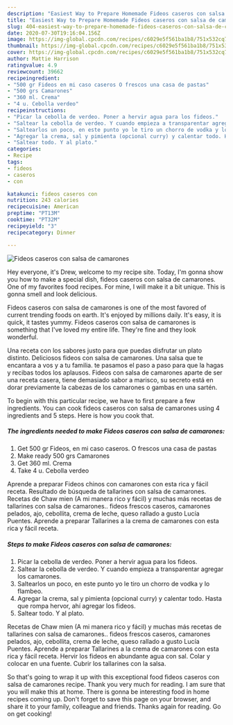 ```yaml
---
description: "Easiest Way to Prepare Homemade Fideos caseros con salsa de camarones"
title: "Easiest Way to Prepare Homemade Fideos caseros con salsa de camarones"
slug: 404-easiest-way-to-prepare-homemade-fideos-caseros-con-salsa-de-camarones
date: 2020-07-30T19:16:04.156Z
image: https://img-global.cpcdn.com/recipes/c6029e5f561ba1b8/751x532cq70/fideos-caseros-con-salsa-de-camarones-foto-principal.jpg
thumbnail: https://img-global.cpcdn.com/recipes/c6029e5f561ba1b8/751x532cq70/fideos-caseros-con-salsa-de-camarones-foto-principal.jpg
cover: https://img-global.cpcdn.com/recipes/c6029e5f561ba1b8/751x532cq70/fideos-caseros-con-salsa-de-camarones-foto-principal.jpg
author: Mattie Harrison
ratingvalue: 4.9
reviewcount: 39662
recipeingredient:
- "500 gr Fideos en mi caso caseros O frescos una casa de pastas"
- "500 grs Camarones"
- "360 ml. Crema"
- "4 u. Cebolla verdeo"
recipeinstructions:
- "Picar la cebolla de verdeo. Poner a hervir agua para los fideos."
- "Saltear la cebolla de verdeo. Y cuando empieza a transparentar agregar los camarones."
- "Saltearlos un poco, en este punto yo le tiro un chorro de vodka y lo flambeo."
- "Agregar la crema, sal y pimienta (opcional curry) y calentar todo. Hasta que rompa hervor, ahí agregar los fideos."
- "Saltear todo. Y al plato."
categories:
- Recipe
tags:
- fideos
- caseros
- con

katakunci: fideos caseros con 
nutrition: 243 calories
recipecuisine: American
preptime: "PT13M"
cooktime: "PT32M"
recipeyield: "3"
recipecategory: Dinner

---
```



![Fideos caseros con salsa de camarones](https://img-global.cpcdn.com/recipes/c6029e5f561ba1b8/751x532cq70/fideos-caseros-con-salsa-de-camarones-foto-principal.jpg)

Hey everyone, it's Drew, welcome to my recipe site. Today, I'm gonna show you how to make a special dish, fideos caseros con salsa de camarones. One of my favorites food recipes. For mine, I will make it a bit unique. This is gonna smell and look delicious.

Fideos caseros con salsa de camarones is one of the most favored of current trending foods on earth. It's enjoyed by millions daily. It's easy, it is quick, it tastes yummy. Fideos caseros con salsa de camarones is something that I've loved my entire life. They're fine and they look wonderful.

Una receta con los sabores justo para que puedas disfrutar un plato distinto. Deliciosos fideos con salsa de camarones. Una salsa que te encantara a vos y a tu familia. te pasamos el paso a paso para que la hagas y recibas todos los aplausos. Fideos con salsa de camarones aparte de ser una receta casera, tiene demasiado sabor a marisco, su secreto está en dorar previamente la cabezas de los camarones o gambas en una sartén.


To begin with this particular recipe, we have to first prepare a few ingredients. You can cook fideos caseros con salsa de camarones using 4 ingredients and 5 steps. Here is how you cook that.

<!--inarticleads1-->

##### The ingredients needed to make Fideos caseros con salsa de camarones:

1. Get 500 gr Fideos, en mi caso caseros. O frescos una casa de pastas
1. Make ready 500 grs Camarones
1. Get 360 ml. Crema
1. Take 4 u. Cebolla verdeo


Aprende a preparar Fideos chinos con camarones con esta rica y fácil receta. Resultado de búsqueda de tallarines con salsa de camarones. Recetas de Chaw mien (A mi manera rico y fácil) y muchas más recetas de tallarines con salsa de camarones.. fideos frescos caseros, camarones pelados, ajo, cebollita, crema de leche, queso rallado a gusto Lucía Puentes. Aprende a preparar Tallarines a la crema de camarones con esta rica y fácil receta. 

<!--inarticleads2-->

##### Steps to make Fideos caseros con salsa de camarones:

1. Picar la cebolla de verdeo. Poner a hervir agua para los fideos.
1. Saltear la cebolla de verdeo. Y cuando empieza a transparentar agregar los camarones.
1. Saltearlos un poco, en este punto yo le tiro un chorro de vodka y lo flambeo.
1. Agregar la crema, sal y pimienta (opcional curry) y calentar todo. Hasta que rompa hervor, ahí agregar los fideos.
1. Saltear todo. Y al plato.


Recetas de Chaw mien (A mi manera rico y fácil) y muchas más recetas de tallarines con salsa de camarones.. fideos frescos caseros, camarones pelados, ajo, cebollita, crema de leche, queso rallado a gusto Lucía Puentes. Aprende a preparar Tallarines a la crema de camarones con esta rica y fácil receta. Hervir los fideos en abundante agua con sal. Colar y colocar en una fuente. Cubrir los tallarines con la salsa. 

So that's going to wrap it up with this exceptional food fideos caseros con salsa de camarones recipe. Thank you very much for reading. I am sure that you will make this at home. There is gonna be interesting food in home recipes coming up. Don't forget to save this page on your browser, and share it to your family, colleague and friends. Thanks again for reading. Go on get cooking!
